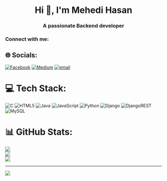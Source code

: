 <h1 align="center">Hi 👋, I'm Mehedi Hasan</h1>
<h3 align="center">A passionate Backend developer</h3>

<h3 align="left">Connect with me:</h3>

## 🌐 Socials:
[![Facebook](https://img.shields.io/badge/Facebook-%231877F2.svg?logo=Facebook&logoColor=white)](https://https://www.facebook.com/md.m.mozumder.9) [![Medium](https://img.shields.io/badge/Medium-12100E?logo=medium&logoColor=white)](https://medium.com/@https://medium.com/@mehedihasan21903) [![email](https://img.shields.io/badge/Email-D14836?logo=gmail&logoColor=white)](mailto:mehedihasan21903@gmail.com) 

# 💻 Tech Stack:
![C](https://img.shields.io/badge/c-%2300599C.svg?style=for-the-badge&logo=c&logoColor=white) ![HTML5](https://img.shields.io/badge/html5-%23E34F26.svg?style=for-the-badge&logo=html5&logoColor=white) ![Java](https://img.shields.io/badge/java-%23ED8B00.svg?style=for-the-badge&logo=openjdk&logoColor=white) ![JavaScript](https://img.shields.io/badge/javascript-%23323330.svg?style=for-the-badge&logo=javascript&logoColor=%23F7DF1E) ![Python](https://img.shields.io/badge/python-3670A0?style=for-the-badge&logo=python&logoColor=ffdd54) ![Django](https://img.shields.io/badge/django-%23092E20.svg?style=for-the-badge&logo=django&logoColor=white) ![DjangoREST](https://img.shields.io/badge/DJANGO-REST-ff1709?style=for-the-badge&logo=django&logoColor=white&color=ff1709&labelColor=gray) ![MySQL](https://img.shields.io/badge/mysql-4479A1.svg?style=for-the-badge&logo=mysql&logoColor=white)
# 📊 GitHub Stats:
![](https://github-readme-stats.vercel.app/api?username=Mehedi-programming&theme=dark&hide_border=false&include_all_commits=true&count_private=true)<br/>
![](https://nirzak-streak-stats.vercel.app/?user=Mehedi-programming&theme=dark&hide_border=false)<br/>
![](https://github-readme-stats.vercel.app/api/top-langs/?username=Mehedi-programming&theme=dark&hide_border=false&include_all_commits=true&count_private=true&layout=compact)

---
[![](https://visitcount.itsvg.in/api?id=Mehedi-programming&icon=0&color=0)](https://visitcount.itsvg.in)

<!-- Proudly created with GPRM ( https://gprm.itsvg.in ) -->
